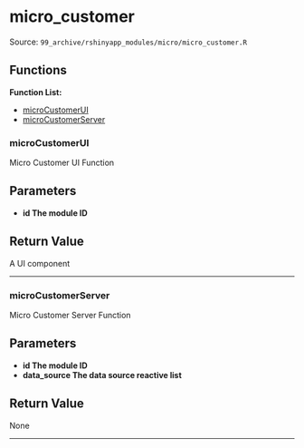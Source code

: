 # micro_customer

Source: `99_archive/rshinyapp_modules/micro/micro_customer.R`

## Functions

**Function List:**
- [microCustomerUI](#microcustomerui)
- [microCustomerServer](#microcustomerserver)

### microCustomerUI

Micro Customer UI Function


## Parameters

- **id The module ID**


## Return Value

A UI component


---


### microCustomerServer

Micro Customer Server Function


## Parameters

- **id The module ID**
- **data_source The data source reactive list**


## Return Value

None


---

